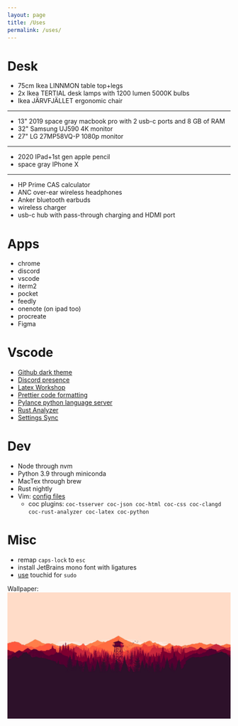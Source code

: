 ```yaml
---
layout: page
title: /Uses
permalink: /uses/
---
```


# Desk

- 75cm Ikea LINNMON table top+legs
- 2x Ikea TERTIAL desk lamps with 1200 lumen 5000K bulbs
- Ikea JÄRVFJÄLLET ergonomic chair

---

- 13" 2019 space gray macbook pro with 2 usb-c ports and 8 GB of RAM
- 32" Samsung UJ590 4K monitor
- 27" LG 27MP58VQ-P 1080p monitor

---

- 2020 IPad+1st gen apple pencil
- space gray IPhone X

---

- HP Prime CAS calculator
- ANC over-ear wireless headphones
- Anker bluetooth earbuds
- wireless charger
- usb-c hub with pass-through charging and HDMI port

# Apps

- chrome
- discord
- vscode
- iterm2
- pocket
- feedly
- onenote (on ipad too)
- procreate
- Figma

# Vscode

- [Github dark theme](https://marketplace.visualstudio.com/items?itemName=GitHub.github-vscode-theme)
- [Discord presence](https://marketplace.visualstudio.com/items?itemName=icrawl.discord-vscode)
- [Latex Workshop](https://marketplace.visualstudio.com/items?itemName=James-Yu.latex-workshop)
- [Prettier code formatting](https://marketplace.visualstudio.com/items?itemName=esbenp.prettier-vscode)
- [Pylance python language server](https://marketplace.visualstudio.com/items?itemName=ms-python.vscode-pylance)
- [Rust Analyzer](https://marketplace.visualstudio.com/items?itemName=matklad.rust-analyzer)
- [Settings Sync](https://marketplace.visualstudio.com/items?itemName=Shan.code-settings-sync)

# Dev

- Node through nvm
- Python 3.9 through miniconda
- MacTex through brew
- Rust nightly
- Vim: [config files](https://github.com/bkkaggle/dotfiles)
    - coc plugins: `coc-tsserver coc-json coc-html coc-css coc-clangd coc-rust-analyzer coc-latex coc-python`

# Misc

- remap `caps-lock` to `esc`
- install JetBrains mono font with ligatures
- [use](https://apple.stackexchange.com/questions/259093/can-touch-id-for-the-mac-touch-bar-authenticate-sudo-users-and-admin-privileges/306324#306324) touchid for `sudo`

Wallpaper: ![firewatch wallpaper](../images/wallpaper.jpg)